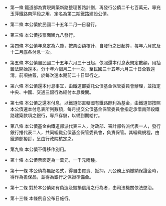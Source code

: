 * 第一條 鐵道部為實現興築新路整理舊路計劃，再發行公債二千七百萬元，專充玉萍鐵路南萍段之用，定名為第二期鐵路建設公債。

* 第二條 本公債於民國二十五年二月一日發行。

* 第三條 本公債按票面額九八發行。

* 第四條 本公債年息定為六釐，按票面額核計，自發行之日起算，每年六月底及十二月底各付息一次。

* 第五條 本公債自民國二十五年六月三十日起，依照還本付息表規定數額，用抽籤法開始還本。分十年六個月二十一次，至民國三十五年六月三十日全數還清。前項抽籤，於每次還本期前二十日舉行之。

* 第六條 本公債還本付息事宜，由鐵道部委託公債基金保管委員會辦理，並指定中央、中國、交通三銀行為經付本息機關。

* 第七條 本公債之還本付息，以鐵道部直轄國有鐵路餘利為基金，由鐵道部按照本公債還本付息表所列數額，每月提交公債基金保管委員會指定承借南萍段鐵路建築款項之銀行，專戶存儲，以備到期給付。

* 第八條 本公債基金由鐵道部派代表三人，財政部、審計部各派代表一人，發行銀行推代表二人，共同組織公債基金保管委員會，負責保管。其組織規程，由鐵道部擬訂，呈由行政院核定之。

* 第九條 本公債不得移作別用。

* 第十條 本公債票面定為一萬元，一千元兩種。

* 第十一條 本公債為無記名式，得自由買賣、抵押。凡公務上須繳納保證金時，得作為擔保品，並得為銀行之保證準備金。

* 第十二條 對於本公債如有偽造及毀損信用之行為者，由司法機關依法懲治。

* 第十三條 本條例自公布日施行。

